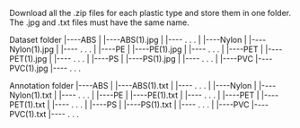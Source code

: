 Download all the .zip files for each plastic type and store them in one folder.
The .jpg and .txt files must have the same name.


Dataset folder
    |----ABS
    |     |----ABS(1).jpg
    |     |---- . . .
    |
    |----Nylon
    |     |----Nylon(1).jpg
    |     |---- . . .
    |
    |----PE
    |     |----PE(1).jpg
    |     |---- . . .
    |
    |----PET
    |     |----PET(1).jpg
    |     |---- . . .
    |
    |----PS
    |     |----PS(1).jpg
    |     |---- . . .
    |
    |----PVC
          |----PVC(1).jpg
          |---- . . .

Annotation folder
    |----ABS
    |     |----ABS(1).txt
    |     |---- . . .
    |
    |----Nylon
    |     |----Nylon(1).txt
    |     |---- . . .
    |
    |----PE
    |     |----PE(1).txt
    |     |---- . . .
    |
    |----PET
    |     |----PET(1).txt
    |     |---- . . .
    |
    |----PS
    |     |----PS(1).txt
    |     |---- . . .
    |
    |----PVC
          |----PVC(1).txt
          |---- . . .
  
